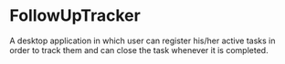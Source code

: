 # FollowUpTracker
A desktop application in which user can register his/her active tasks in order to track them and can close the task whenever it is completed.
